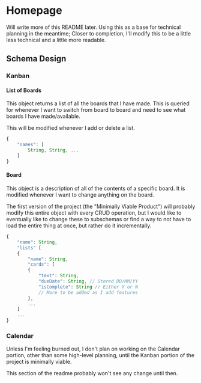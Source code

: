 # Homepage 

Will write more of this README later. Using this as a base for technical planning in the meantime; Closer to completion, I'll modify this to be a little less technical and a little more readable. 

## Schema Design 

### Kanban 

#### List of Boards 

This object returns a list of all the boards that I have made. This is queried for whenever I want to switch from board to board and need to see what boards I have made/available. 

This will be modified whenever I add or delete a list. 

```javascript 
{
    "names": [
        String, String, ... 
    ]
}
```

#### Board

This object is a description of all of the contents of a specific board. It is modified whenever I want to change anything on the board.

The first version of the project (the "Minimally Viable Product") will probably modify this entire object with every CRUD operation, but I would like to eventually like to change these to subschemas or find a way to not have to load the entire thing at once, but rather do it incrementally. 

```javascript
{
    "name": String,
    "lists" [
    {
        "name": String, 
        "cards": [
        {
            "text": String, 
            "dueDate": String, // Stored DD/MM/YY
            "isComplete": String // Either Y or N
            // More to be added as I add features 
        }, 
        ... 
    ] 
    ...
}
```

### Calendar

Unless I'm feeling burned out, I don't plan on working on the Calendar portion, other than some high-level planning, until the Kanban portion of the project is minimally viable. 

This section of the readme probably won't see any change until then. 

